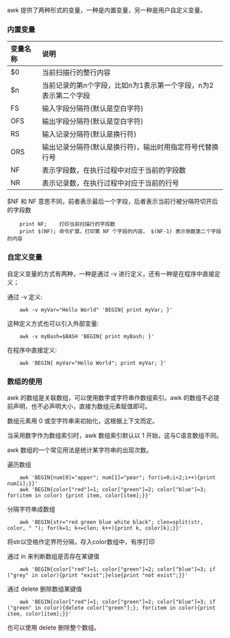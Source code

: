 

awk 提供了两种形式的变量，一种是内置变量，另一种是用户自定义变量。

### 内置变量

| 变量名称 | 说明 |
|:---------|:-----|
| $0       | 当前扫描行的整行内容 |
| $n       | 当前记录的第n个字段，比如n为1表示第一个字段，n为2表示第二个字段 |
| FS       | 输入字段分隔符(默认是空白字符) |
| OFS      | 输出字段分隔符(默认是空白字符) |
| RS       | 输入记录分隔符(默认是换行符) |
| ORS      | 输出记录分隔符(默认是换行符)，输出时用指定符号代替换行号 |
| NF       | 表示字段数，在执行过程中对应于当前的字段数 |
| NR       | 表示记录数，在执行过程中对应于当前的行号 |

$NF 和 NF 意思不同，前者表示最后一个字段，后者表示当前行被分隔符切开后的字段数
```shell
    print NF;    打印当前扫描行的字段数
    print $(NF); 命令扩展，打印第 NF 个字段的内容， $(NF-1) 表示倒数第二个字段的内容
```


### 自定义变量

自定义变量的方式有两种，一种是通过 -v 进行定义，还有一种是在程序中直接定义；

通过 -v 定义:
```shell
    awk -v myVar="Hello World" 'BEGIN{ print myVar; }'
```
这种定义方式也可以引入外部变量:
```shell
    awk -v myBash=$BASH 'BEGIN{ print myBash; }'
```

在程序中直接定义:
```shell
    awk 'BEGIN{ myVar="Hello World"; print myVar; }'
```


### 数组的使用

awk 的数组是关联数组，可以使用数字或字符串作数组索引。awk 的数组不必提前声明，也不必声明大小，直接为数组元素赋值即可。

数组元素用 0 或空字符串来初始化，这根据上下文而定。

当采用数字作为数组索引时，awk 数组索引默认以 1 开始，这与C语言数组不同。

awk 数组的一个常见用法是统计某字符串的出现次数。

遍历数组
```shell
    awk 'BEGIN{num[0]="apper"; num[1]="pear"; for(i=0;i<2;i++){print num[i];}}'
    awk 'BEGIN{color["red"]=1; color["green"]=2; color["blue"]=3; for(item in color) {print item, color[item];}}'
```

分隔字符串成数组
```shell
    awk 'BEGIN{str="red green blue white black"; clen=split(str, color, " "); for(k=1; k<=clen; k++){print k, color[k];}}'
```
将str以空格作定界符分隔，存入color数组中，有序打印

通过 in 来判断数组是否存在某键值
```shell
    awk 'BEGIN{color["red"]=1; color["green"]=2; color["blue"]=3; if ("grey" in color){print "exist";}else{print "not exist";}}'
```

通过 delete 删除数组某键值
```shell
    awk 'BEGIN{color["red"]=1; color["green"]=2; color["blue"]=3; if ("green" in color){delete color["green"];}; for(item in color){print item, color[item];}}'
```
也可以使用 delete 删除整个数组。
